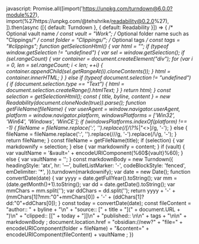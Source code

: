 
javascript: Promise.all([import('https://unpkg.com/turndown@6.0.0?module%27), import(%27https://unpkg.com/@tehshrike/readability@0.2.0%27), ]).then(async ([{     default: Turndown }, {     default: Readability }]) => {    /* Optional vault name */   const vault = "Work";    /* Optional folder name such as "Clippings/" */   const folder = "Clippings/";    /* Optional tags  */   const tags = "#clippings";    function getSelectionHtml() {     var html = "";     if (typeof window.getSelection != "undefined") {         var sel = window.getSelection();         if (sel.rangeCount) {             var container = document.createElement("div");             for (var i = 0, len = sel.rangeCount; i < len; ++i) {                 container.appendChild(sel.getRangeAt(i).cloneContents());             }             html = container.innerHTML;         }     } else if (typeof document.selection != "undefined") {         if (document.selection.type == "Text") {             html = document.selection.createRange().htmlText;         }     }     return html;   }    const selection = getSelectionHtml();    const {       title,       byline,       content   } = new Readability(document.cloneNode(true)).parse();    function getFileName(fileName) {     var userAgent = window.navigator.userAgent,         platform = window.navigator.platform,         windowsPlatforms = ['Win32', 'Win64', 'Windows', 'WinCE'];      if (windowsPlatforms.indexOf(platform) !== -1) {       fileName = fileName.replace(':', '').replace(/[/\\?%*|"<>]/g, '-');     } else {       fileName = fileName.replace(':', '').replace(/\//g, '-').replace(/\\/g, '-');     }     return fileName;   }   const fileName = getFileName(title);    if (selection) {       var markdownify = selection;   } else {       var markdownify = content;   }    if (vault) {       var vaultName = '&vault=' + encodeURIComponent(%60${vault}%60);   } else {       var vaultName = '';   }    const markdownBody = new Turndown({       headingStyle: 'atx',       hr: '—',       bulletListMarker: '-',       codeBlockStyle: 'fenced',       emDelimiter: '*',   }).turndown(markdownify);    var date = new Date();    function convertDate(date) {     var yyyy = date.getFullYear().toString();     var mm = (date.getMonth()+1).toString();     var dd  = date.getDate().toString();     var mmChars = mm.split('');     var ddChars = dd.split('');     return yyyy + '-' + (mmChars[1]?mm:"0"+mmChars[0]) + '-' + (ddChars[1]?dd:"0"+ddChars[0]);   }    const today = convertDate(date);    const fileContent =        "author:: " + byline + "\n"       + "source:: [" + title + "](" + document.URL + ")\n"       + "clipped:: [[" + today + "]]\n"       + "published:: \n\n"        + tags + "\n\n"       + markdownBody ;      document.location.href = "obsidian://new?"     + "file=" + encodeURIComponent(folder + fileName)     + "&content=" + encodeURIComponent(fileContent)     + vaultName ; })
